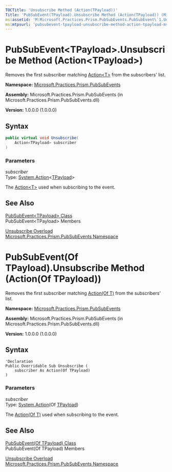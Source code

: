 ```yaml
---
TOCTitle: 'Unsubscribe Method (Action(TPayload))'
Title: 'PubSubEvent(TPayload).Unsubscribe Method (Action(TPayload)) (Microsoft.Practices.Prism.PubSubEvents)'
ms:assetid: 'M:Microsoft.Practices.Prism.PubSubEvents.PubSubEvent\`1.Unsubscribe(System.Action{\`0})'
ms:mtpsurl: 'pubsubevent-tpayload-unsubscribe-method-action-tpayload-mspp-pubsubevents.md'
---
```



# PubSubEvent&lt;TPayload&gt;.Unsubscribe Method (Action&lt;TPayload&gt;)

Removes the first subscriber matching [Action&lt;T&gt;](http://msdn.microsoft.com/en-us/library/018hxwa8) from the subscribers' list.

**Namespace:** [Microsoft.Practices.Prism.PubSubEvents](/patterns-practices/reference/mspp-pubsubevents-namespace)

**Assembly:** Microsoft.Practices.Prism.PubSubEvents (in Microsoft.Practices.Prism.PubSubEvents.dll)

**Version:** 1.0.0.0 (1.0.0.0)

## Syntax

```C#
public virtual void Unsubscribe(
	Action<TPayload> subscriber
)
```

### Parameters

*subscriber*  
Type: [System.Action](http://msdn.microsoft.com/en-us/library/018hxwa8)&lt;[TPayload](/patterns-practices/reference/pubsubevent-tpayload-class-mspp-pubsubevents)&gt;

The [Action&lt;T&gt;](http://msdn.microsoft.com/en-us/library/018hxwa8) used when subscribing to the event.

## See Also

[PubSubEvent&lt;TPayload&gt; Class](/patterns-practices/reference/pubsubevent-tpayload-class-mspp-pubsubevents)<br/>
PubSubEvent&lt;TPayload&gt; Members

[Unsubscribe Overload](/patterns-practices/reference/pubsubevent-tpayload-unsubscribe-method-mspp-pubsubevents)<br/>
[Microsoft.Practices.Prism.PubSubEvents Namespace](/patterns-practices/reference/mspp-pubsubevents-namespace)<br/>

# PubSubEvent(Of TPayload).Unsubscribe Method (Action(Of TPayload))

Removes the first subscriber matching [Action(Of T)](http://msdn.microsoft.com/en-us/library/018hxwa8) from the subscribers' list.

**Namespace:** [Microsoft.Practices.Prism.PubSubEvents](/patterns-practices/reference/mspp-pubsubevents-namespace)

**Assembly:** Microsoft.Practices.Prism.PubSubEvents (in Microsoft.Practices.Prism.PubSubEvents.dll)

**Version:** 1.0.0.0 (1.0.0.0)

## Syntax

```VB
'Declaration
Public Overridable Sub Unsubscribe ( 
	subscriber As Action(Of TPayload)
)
```

### Parameters

*subscriber*  
Type: [System.Action](http://msdn.microsoft.com/en-us/library/018hxwa8)(Of [TPayload](/patterns-practices/reference/pubsubevent-tpayload-class-mspp-pubsubevents))

The [Action(Of T)](http://msdn.microsoft.com/en-us/library/018hxwa8) used when subscribing to the event.

## See Also

[PubSubEvent(Of TPayload) Class](/patterns-practices/reference/pubsubevent-tpayload-class-mspp-pubsubevents)<br/>
PubSubEvent(Of TPayload) Members

[Unsubscribe Overload](/patterns-practices/reference/pubsubevent-tpayload-unsubscribe-method-mspp-pubsubevents)<br/>
[Microsoft.Practices.Prism.PubSubEvents Namespace](/patterns-practices/reference/mspp-pubsubevents-namespace)<br/>